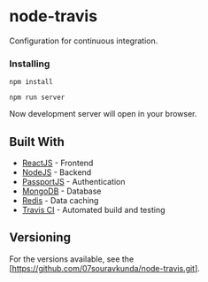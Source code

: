 # node-travis

Configuration for continuous integration.

### Installing

```
npm install
```

```
npm run server
```
Now development server will open in your browser.

## Built With

* [ReactJS](https://docs.npmjs.com/) - Frontend
* [NodeJS](https://webpack.js.org/concepts/) - Backend
* [PassportJS](http://www.passportjs.org/docs/) - Authentication
* [MongoDB](https://docs.mongodb.com/) - Database
* [Redis](https://redis.io/documentation) - Data caching
* [Travis CI](https://docs.travis-ci.com/) - Automated build and testing

## Versioning

For the versions available, see the [https://github.com/07souravkunda/node-travis.git]. 
